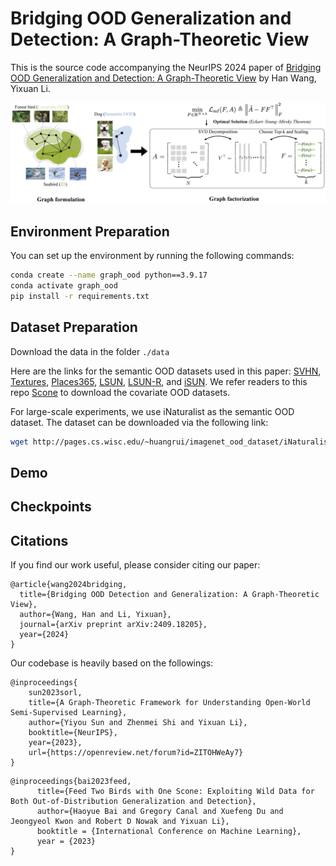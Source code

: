 # Bridging OOD Generalization and Detection: A Graph-Theoretic View

This is the source code accompanying the NeurIPS 2024 paper of [Bridging OOD Generalization and Detection: A Graph-Theoretic View](https://arxiv.org/abs/2409.18205)  by Han Wang, Yixuan Li.

![teaser](./assets/teaser_ood.jpg)

## Environment Preparation
You can set up the environment by running the following commands:
```bash
conda create --name graph_ood python==3.9.17
conda activate graph_ood
pip install -r requirements.txt
```

## Dataset Preparation
Download the data in the folder `./data`

Here are the links for the semantic OOD datasets used in this paper: [SVHN](http://ufldl.stanford.edu/housenumbers/), [Textures](https://www.robots.ox.ac.uk/~vgg/data/dtd/), [Places365](http://places2.csail.mit.edu/download.html), [LSUN](https://www.dropbox.com/s/fhtsw1m3qxlwj6h/LSUN.tar.gz), [LSUN-R](https://www.dropbox.com/s/moqh2wh8696c3yl/LSUN_resize.tar.gz), and [iSUN](https://www.dropbox.com/s/ssz7qxfqae0cca5/iSUN.tar.gz). We refer readers to this repo [Scone](https://github.com/deeplearning-wisc/scone) to download the covariate OOD datasets.

For large-scale experiments, we use iNaturalist as the semantic OOD dataset. The dataset can be downloaded via the following link:
```bash
wget http://pages.cs.wisc.edu/~huangrui/imagenet_ood_dataset/iNaturalist.tar.gz
```

## Demo

## Checkpoints

## Citations

If you find our work useful, please consider citing our paper:

```
@article{wang2024bridging,
  title={Bridging OOD Detection and Generalization: A Graph-Theoretic View},
  author={Wang, Han and Li, Yixuan},
  journal={arXiv preprint arXiv:2409.18205},
  year={2024}
}
```

Our codebase is heavily based on the followings:

```
@inproceedings{
    sun2023sorl,
    title={A Graph-Theoretic Framework for Understanding Open-World Semi-Supervised Learning},
    author={Yiyou Sun and Zhenmei Shi and Yixuan Li},
    booktitle={NeurIPS},
    year={2023},
    url={https://openreview.net/forum?id=ZITOHWeAy7}
}
```
```
@inproceedings{bai2023feed,
      title={Feed Two Birds with One Scone: Exploiting Wild Data for Both Out-of-Distribution Generalization and Detection}, 
      author={Haoyue Bai and Gregory Canal and Xuefeng Du and Jeongyeol Kwon and Robert D Nowak and Yixuan Li},
      booktitle = {International Conference on Machine Learning},
      year = {2023}
}
```